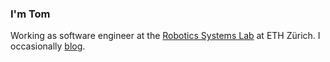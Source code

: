 ### I'm Tom

Working as software engineer at the [Robotics Systems Lab](https://rsl.ethz.ch/) at ETH Zürich. 
I occasionally [blog](https://tomlankhorst.nl/). 
